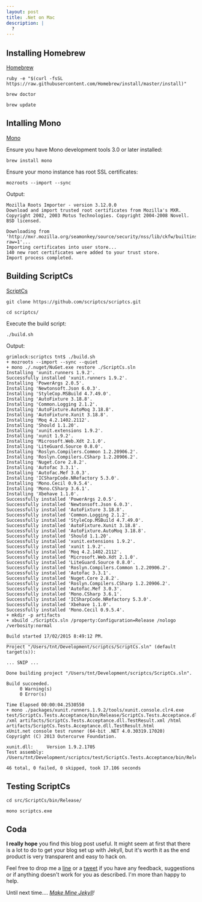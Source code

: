 ```yaml
---
layout: post
title: .Net on Mac
description: |
  ?
---
```


## Installing Homebrew

[Homebrew](http://brew.sh/)

```ruby -e "$(curl -fsSL https://raw.githubusercontent.com/Homebrew/install/master/install)"```

```brew doctor```

```brew update```

## Intalling Mono

[Mono](http://www.mono-project.com/)

Ensure you have Mono development tools 3.0 or later installed:

```brew install mono```

Ensure your mono instance has root SSL certificates:

```mozroots --import --sync```

Output:

```
Mozilla Roots Importer - version 3.12.0.0
Download and import trusted root certificates from Mozilla's MXR.
Copyright 2002, 2003 Motus Technologies. Copyright 2004-2008 Novell. BSD licensed.

Downloading from 'http://mxr.mozilla.org/seamonkey/source/security/nss/lib/ckfw/builtins/certdata.txt?raw=1'...
Importing certificates into user store...
140 new root certificates were added to your trust store.
Import process completed.
```

## Building ScriptCs

[ScriptCs](https://github.com/scriptcs/scriptcs)

```git clone https://github.com/scriptcs/scriptcs.git```

```cd scriptcs/```

Execute the build script:

```./build.sh```

Output:

```
grimlock:scriptcs tnt$ ./build.sh
+ mozroots --import --sync --quiet
+ mono ./.nuget/NuGet.exe restore ./ScriptCs.sln
Installing 'xunit.runners 1.9.2'.
Successfully installed 'xunit.runners 1.9.2'.
Installing 'PowerArgs 2.0.5'.
Installing 'Newtonsoft.Json 6.0.3'.
Installing 'StyleCop.MSBuild 4.7.49.0'.
Installing 'AutoFixture 3.18.8'.
Installing 'Common.Logging 2.1.2'.
Installing 'AutoFixture.AutoMoq 3.18.8'.
Installing 'AutoFixture.Xunit 3.18.8'.
Installing 'Moq 4.2.1402.2112'.
Installing 'Should 1.1.20'.
Installing 'xunit.extensions 1.9.2'.
Installing 'xunit 1.9.2'.
Installing 'Microsoft.Web.Xdt 2.1.0'.
Installing 'LiteGuard.Source 0.8.0'.
Installing 'Roslyn.Compilers.Common 1.2.20906.2'.
Installing 'Roslyn.Compilers.CSharp 1.2.20906.2'.
Installing 'Nuget.Core 2.8.2'.
Installing 'Autofac 3.3.1'.
Installing 'Autofac.Mef 3.0.3'.
Installing 'ICSharpCode.NRefactory 5.3.0'.
Installing 'Mono.Cecil 0.9.5.4'.
Installing 'Mono.CSharp 3.6.1'.
Installing 'Xbehave 1.1.0'.
Successfully installed 'PowerArgs 2.0.5'.
Successfully installed 'Newtonsoft.Json 6.0.3'.
Successfully installed 'AutoFixture 3.18.8'.
Successfully installed 'Common.Logging 2.1.2'.
Successfully installed 'StyleCop.MSBuild 4.7.49.0'.
Successfully installed 'AutoFixture.Xunit 3.18.8'.
Successfully installed 'AutoFixture.AutoMoq 3.18.8'.
Successfully installed 'Should 1.1.20'.
Successfully installed 'xunit.extensions 1.9.2'.
Successfully installed 'xunit 1.9.2'.
Successfully installed 'Moq 4.2.1402.2112'.
Successfully installed 'Microsoft.Web.Xdt 2.1.0'.
Successfully installed 'LiteGuard.Source 0.8.0'.
Successfully installed 'Roslyn.Compilers.Common 1.2.20906.2'.
Successfully installed 'Autofac 3.3.1'.
Successfully installed 'Nuget.Core 2.8.2'.
Successfully installed 'Roslyn.Compilers.CSharp 1.2.20906.2'.
Successfully installed 'Autofac.Mef 3.0.3'.
Successfully installed 'Mono.CSharp 3.6.1'.
Successfully installed 'ICSharpCode.NRefactory 5.3.0'.
Successfully installed 'Xbehave 1.1.0'.
Successfully installed 'Mono.Cecil 0.9.5.4'.
+ mkdir -p artifacts
+ xbuild ./ScriptCs.sln /property:Configuration=Release /nologo /verbosity:normal

Build started 17/02/2015 8:49:12 PM.
__________________________________________________
Project "/Users/tnt/Development/scriptcs/ScriptCs.sln" (default target(s)):

... SNIP ...

Done building project "/Users/tnt/Development/scriptcs/ScriptCs.sln".

Build succeeded.
	 0 Warning(s)
	 0 Error(s)

Time Elapsed 00:00:04.2530550
+ mono ./packages/xunit.runners.1.9.2/tools/xunit.console.clr4.exe test/ScriptCs.Tests.Acceptance/bin/Release/ScriptCs.Tests.Acceptance.dll /xml artifacts/ScriptCs.Tests.Acceptance.dll.TestResult.xml /html artifacts/ScriptCs.Tests.Acceptance.dll.TestResult.html
xUnit.net console test runner (64-bit .NET 4.0.30319.17020)
Copyright (C) 2013 Outercurve Foundation.

xunit.dll:     Version 1.9.2.1705
Test assembly: /Users/tnt/Development/scriptcs/test/ScriptCs.Tests.Acceptance/bin/Release/ScriptCs.Tests.Acceptance.dll

46 total, 0 failed, 0 skipped, took 17.106 seconds
```

## Testing ScriptCs

```cd src/ScriptCs/bin/Release/```

```mono scriptcs.exe```





## Coda

**I really hope** you find this blog post useful.
It might seem at first that there is a lot to do to get your blog set up with Jekyll,
but it's worth it as the end product is very transparent and easy to hack on.

Feel free to drop me a
[line](mailto:tod@todthomson.com)
or a
[tweet](https://twitter.com/todthomson)
if you have any feedback, suggestions or if anything doesn't work for you as described.
I'm more than happy to help.

Until next time.... _[Make Mine Jekyll](http://en.wikipedia.org/wiki/Comic_book_letter_column)!_